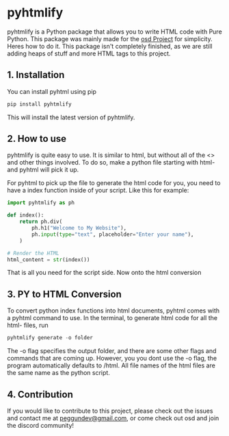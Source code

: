 # pyhtmlify

pyhtmlify is a Python package that allows you to write HTML code with Pure Python. This package was mainly made for the [osd Project](https://github.com/Peggun/osd) for simplicity. Heres how to do it. This package isn't completely finished, as we are still adding heaps of stuff and more HTML tags to this project.

## 1. Installation
You can install pyhtml using pip
```py
pip install pyhtmlify
```
This will install the latest version of pyhtmlify.

## 2. How to use
pyhtmlify is quite easy to use. It is similar to html, but without all of the <> and other things involved. To do so, make a python file starting with html- and pyhtml will pick it up.

For pyhtml to pick up the file to generate the html code for you, you need to have a index function inside of your script. Like this for example:
```py
import pyhtmlify as ph

def index():
    return ph.div(
        ph.h1("Welcome to My Website"),
        ph.input(type="text", placeholder="Enter your name"),
    )

# Render the HTML
html_content = str(index())
```

That is all you need for the script side. Now onto the html conversion

## 3. PY to HTML Conversion
To convert python index functions into html documents, pyhtml comes with a pyhtml command to use. In the terminal, to generate html code for all the html- files, run 
```py
pyhtmlify generate -o folder
```
The -o flag specifies the output folder, and there are some other flags and commands that are coming up. 
However, you you dont use the -o flag, the program automatically defaults to /html. All file names of the html files are the same name as the python script.

## 4. Contribution
If you would like to contribute to this project, please check out the issues and contact me at peggundev@gmail.com, or come check out osd and join the discord community!